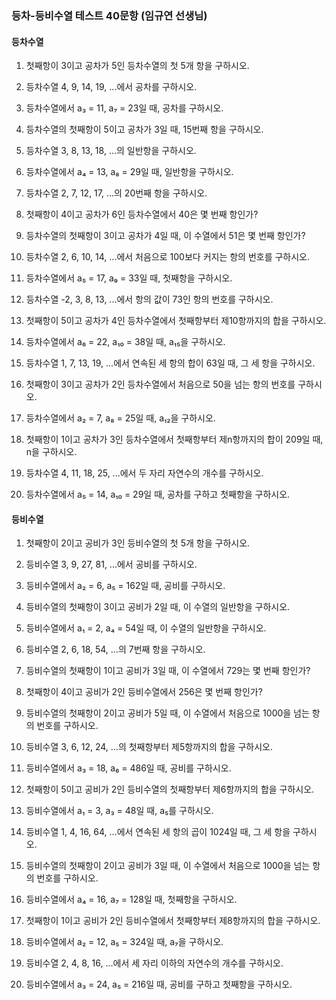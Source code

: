 ### 등차-등비수열 테스트 40문항 (임규연 선생님)

#### 등차수열

1. 첫째항이 3이고 공차가 5인 등차수열의 첫 5개 항을 구하시오.

2. 등차수열 4, 9, 14, 19, ...에서 공차를 구하시오.

3. 등차수열에서 a₃ = 11, a₇ = 23일 때, 공차를 구하시오.

4. 등차수열의 첫째항이 5이고 공차가 3일 때, 15번째 항을 구하시오.

5. 등차수열 3, 8, 13, 18, ...의 일반항을 구하시오.

6. 등차수열에서 a₄ = 13, a₈ = 29일 때, 일반항을 구하시오.

7. 등차수열 2, 7, 12, 17, ...의 20번째 항을 구하시오.

8. 첫째항이 4이고 공차가 6인 등차수열에서 40은 몇 번째 항인가?

9. 등차수열의 첫째항이 3이고 공차가 4일 때, 이 수열에서 51은 몇 번째 항인가?

10. 등차수열 2, 6, 10, 14, ...에서 처음으로 100보다 커지는 항의 번호를 구하시오.

11. 등차수열에서 a₅ = 17, a₉ = 33일 때, 첫째항을 구하시오.

12. 등차수열 -2, 3, 8, 13, ...에서 항의 값이 73인 항의 번호를 구하시오.

13. 첫째항이 5이고 공차가 4인 등차수열에서 첫째항부터 제10항까지의 합을 구하시오.

14. 등차수열에서 a₆ = 22, a₁₀ = 38일 때, a₁₅을 구하시오.

15. 등차수열 1, 7, 13, 19, ...에서 연속된 세 항의 합이 63일 때, 그 세 항을 구하시오.

16. 첫째항이 3이고 공차가 2인 등차수열에서 처음으로 50을 넘는 항의 번호를 구하시오.

17. 등차수열에서 a₂ = 7, a₈ = 25일 때, a₁₂을 구하시오.

18. 첫째항이 1이고 공차가 3인 등차수열에서 첫째항부터 제n항까지의 합이 209일 때, n을 구하시오.

19. 등차수열 4, 11, 18, 25, ...에서 두 자리 자연수의 개수를 구하시오.

20. 등차수열에서 a₅ = 14, a₁₀ = 29일 때, 공차를 구하고 첫째항을 구하시오.

#### 등비수열

1. 첫째항이 2이고 공비가 3인 등비수열의 첫 5개 항을 구하시오.

2. 등비수열 3, 9, 27, 81, ...에서 공비를 구하시오.

3. 등비수열에서 a₂ = 6, a₅ = 162일 때, 공비를 구하시오.

4. 등비수열의 첫째항이 3이고 공비가 2일 때, 이 수열의 일반항을 구하시오.

5. 등비수열에서 a₁ = 2, a₄ = 54일 때, 이 수열의 일반항을 구하시오.

6. 등비수열 2, 6, 18, 54, ...의 7번째 항을 구하시오.

7. 등비수열의 첫째항이 1이고 공비가 3일 때, 이 수열에서 729는 몇 번째 항인가?

8. 첫째항이 4이고 공비가 2인 등비수열에서 256은 몇 번째 항인가?

9. 등비수열의 첫째항이 2이고 공비가 5일 때, 이 수열에서 처음으로 1000을 넘는 항의 번호를 구하시오.

10. 등비수열 3, 6, 12, 24, ...의 첫째항부터 제5항까지의 합을 구하시오.

11. 등비수열에서 a₃ = 18, a₆ = 486일 때, 공비를 구하시오.

12. 첫째항이 5이고 공비가 2인 등비수열의 첫째항부터 제6항까지의 합을 구하시오.

13. 등비수열에서 a₁ = 3, a₃ = 48일 때, a₅를 구하시오.

14. 등비수열 1, 4, 16, 64, ...에서 연속된 세 항의 곱이 1024일 때, 그 세 항을 구하시오.

15. 등비수열의 첫째항이 2이고 공비가 3일 때, 이 수열에서 처음으로 1000을 넘는 항의 번호를 구하시오.

16. 등비수열에서 a₄ = 16, a₇ = 128일 때, 첫째항을 구하시오.

17. 첫째항이 1이고 공비가 2인 등비수열에서 첫째항부터 제8항까지의 합을 구하시오.

18. 등비수열에서 a₂ = 12, a₅ = 324일 때, a₇을 구하시오.

19. 등비수열 2, 4, 8, 16, ...에서 세 자리 이하의 자연수의 개수를 구하시오.

20. 등비수열에서 a₃ = 24, a₅ = 216일 때, 공비를 구하고 첫째항을 구하시오.

